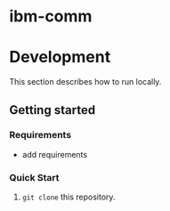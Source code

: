 # ibm-comm
# Development

This section describes how to run locally.  

## Getting started

### Requirements
- add requirements

### Quick Start

1. `git clone` this repository.

